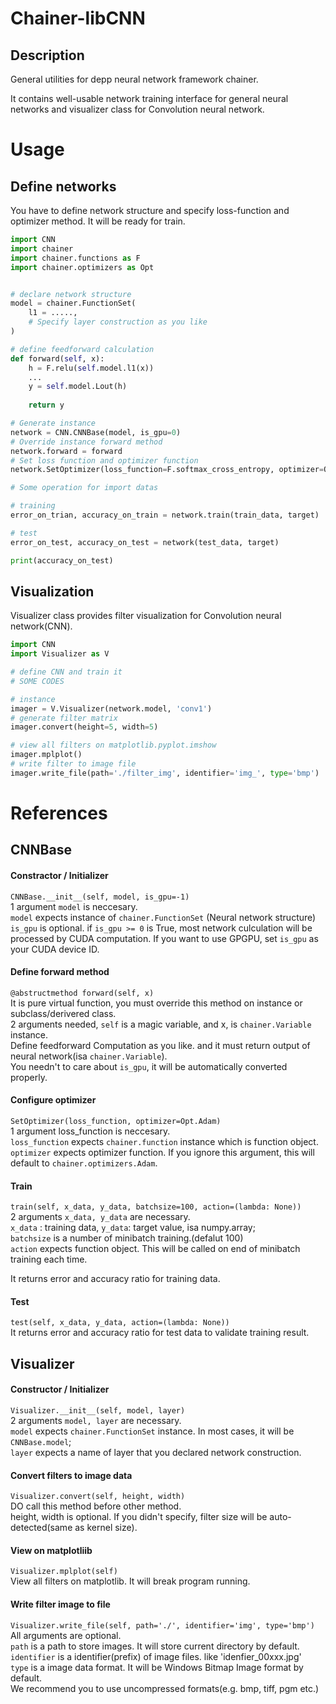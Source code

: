 # Chainer-libCNN
## Description
General utilities for depp neural network framework chainer.

It contains well-usable network training interface for general neural networks and visualizer class for Convolution neural network.

# Usage
## Define networks
You have to define network structure and specify loss-function and optimizer method.
It will be ready for train.
```python
import CNN
import chainer
import chainer.functions as F
import chainer.optimizers as Opt


# declare network structure
model = chainer.FunctionSet(
	l1 = .....,
    # Specify layer construction as you like
)

# define feedforward calculation
def forward(self, x):
	h = F.relu(self.model.l1(x))
    ...
    y = self.model.Lout(h)
    
    return y

# Generate instance
network = CNN.CNNBase(model, is_gpu=0)
# Override instance forward method
network.forward = forward
# Set loss function and optimizer function
network.SetOptimizer(loss_function=F.softmax_cross_entropy, optimizer=Opt.Adam)

# Some operation for import datas

# training
error_on_trian, accuracy_on_train = network.train(train_data, target)

# test
error_on_test, accuracy_on_test = network(test_data, target)

print(accuracy_on_test)
```

## Visualization
Visualizer class provides filter visualization for Convolution neural network(CNN).
```python
import CNN
import Visualizer as V

# define CNN and train it
# SOME CODES

# instance
imager = V.Visualizer(network.model, 'conv1')
# generate filter matrix
imager.convert(height=5, width=5)

# view all filters on matplotlib.pyplot.imshow
imager.mplplot()
# write filter to image file
imager.write_file(path='./filter_img', identifier='img_', type='bmp')
```

# References
## CNNBase
#### Constractor / Initializer
`CNNBase.__init__(self, model, is_gpu=-1)`  
1 argument `model` is neccesary.  
`model` expects instance of `chainer.FunctionSet` (Neural network structure)  
`is_gpu` is optional. if `is_gpu >= 0` is True, most network culculation will be processed by CUDA computation.
If you want to use GPGPU, set `is_gpu` as your CUDA device ID.

#### Define forward method
`@abstructmethod forward(self, x)`  
It is pure virtual function, you must override this method on instance or subclass/derivered class.  
2 arguments needed, `self` is a magic variable, and x, is `chainer.Variable` instance.  
Define feedforward Computation as you like. and it must return output of neural network(isa `chainer.Variable`).  
You needn't to care about `is_gpu`, it will be automatically converted properly.

#### Configure optimizer
`SetOptimizer(loss_function, optimizer=Opt.Adam)`  
1 argument loss_function is neccesary.  
`loss_function` expects `chainer.function` instance which is function object.  
`optimizer` expects optimizer function. If you ignore this argument, this will default to  `chainer.optimizers.Adam`.

#### Train
`train(self, x_data, y_data, batchsize=100, action=(lambda: None))`  
2 arguments `x_data, y_data` are necessary.  
`x_data` : training data, `y_data`: target value, isa numpy.array;  
`batchsize` is a number of minibatch training.(defalut 100)  
`action` expects function object. This will be called on end of  minibatch training each time.  

It returns error and accuracy ratio for training data.
#### Test
`test(self, x_data, y_data, action=(lambda: None))`  
It returns error and accuracy ratio for test data to validate training result.

## Visualizer
#### Constructor / Initializer
`Visualizer.__init__(self, model, layer)`  
2 arguments `model, layer` are necessary.  
`model` expects `chainer.FunctionSet` instance. In most cases, it will be `CNNBase.model`;  
`layer` expects a name of layer that you declared network construction.  

#### Convert filters to image data
`Visualizer.convert(self, height, width)`  
DO call this method before other method.  
height, width is optional. If you didn't specify, filter size will be auto-detected(same as kernel size).

#### View on matplotliib
`Visualizer.mplplot(self)`  
View all filters on matplotlib. It will break program running.

#### Write filter image to file
`Visualizer.write_file(self, path='./', identifier='img', type='bmp')`  
All arguments are optional.  
`path` is a path to store images. It will store current directory by default.  
`identifier` is a identifier(prefix) of image files. like 'idenfier_00xxx.jpg'  
`type` is a image data format. It will be Windows Bitmap Image format by default.  
We recommend you to use uncompressed formats(e.g. bmp, tiff, pgm etc.)
